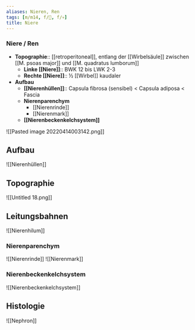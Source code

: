 ```yaml
---
aliases: Nieren, Ren
tags: [m/m14, f/🍺, f/💀]
title: Niere
---
```

### Niere / Ren
- **Topographie**:: [[retroperitoneal]], entlang der [[Wirbelsäule]] zwischen [[M. psoas major]] und [[M. quadratus lumborum]]
	- **Linke [[Niere]]**:: BWK 12 bis LWK 2-3
	- **Rechte [[Niere]]**:: ½ [[Wirbel]] kaudaler
- **Aufbau**
	- **[[Nierenhüllen]]**:: Capsula fibrosa (sensibel) < Capsula adiposa < Fascia
	- **Nierenparenchym**
		- [[Nierenrinde]]
		- [[Nierenmark]]
	- **[[Nierenbeckenkelchsystem]]**

![[Pasted image 20220414003142.png]]

## Aufbau
![[Nierenhüllen]]
## Topographie

![[Untitled 18.png]]

## Leitungsbahnen
![[Nierenhilum]]



### Nierenparenchym
![[Nierenrinde]]
![[Nierenmark]]

### Nierenbeckenkelchsystem
![[Nierenbeckenkelchsystem]]

## Histologie
![[Nephron]]
